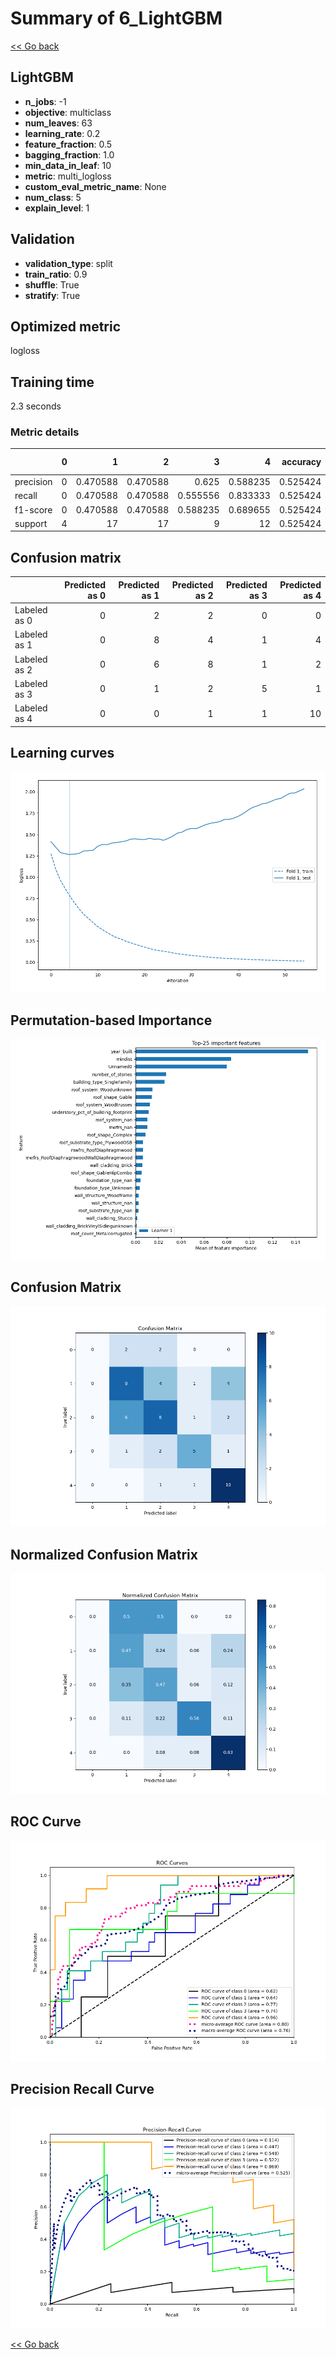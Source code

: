 # Summary of 6_LightGBM

[<< Go back](../README.md)


## LightGBM
- **n_jobs**: -1
- **objective**: multiclass
- **num_leaves**: 63
- **learning_rate**: 0.2
- **feature_fraction**: 0.5
- **bagging_fraction**: 1.0
- **min_data_in_leaf**: 10
- **metric**: multi_logloss
- **custom_eval_metric_name**: None
- **num_class**: 5
- **explain_level**: 1

## Validation
 - **validation_type**: split
 - **train_ratio**: 0.9
 - **shuffle**: True
 - **stratify**: True

## Optimized metric
logloss

## Training time

2.3 seconds

### Metric details
|           |   0 |         1 |         2 |        3 |         4 |   accuracy |   macro avg |   weighted avg |   logloss |
|:----------|----:|----------:|----------:|---------:|----------:|-----------:|------------:|---------------:|----------:|
| precision |   0 |  0.470588 |  0.470588 | 0.625    |  0.588235 |   0.525424 |    0.430882 |       0.486167 |   1.26415 |
| recall    |   0 |  0.470588 |  0.470588 | 0.555556 |  0.833333 |   0.525424 |    0.466013 |       0.525424 |   1.26415 |
| f1-score  |   0 |  0.470588 |  0.470588 | 0.588235 |  0.689655 |   0.525424 |    0.443813 |       0.501186 |   1.26415 |
| support   |   4 | 17        | 17        | 9        | 12        |   0.525424 |   59        |      59        |   1.26415 |


## Confusion matrix
|              |   Predicted as 0 |   Predicted as 1 |   Predicted as 2 |   Predicted as 3 |   Predicted as 4 |
|:-------------|-----------------:|-----------------:|-----------------:|-----------------:|-----------------:|
| Labeled as 0 |                0 |                2 |                2 |                0 |                0 |
| Labeled as 1 |                0 |                8 |                4 |                1 |                4 |
| Labeled as 2 |                0 |                6 |                8 |                1 |                2 |
| Labeled as 3 |                0 |                1 |                2 |                5 |                1 |
| Labeled as 4 |                0 |                0 |                1 |                1 |               10 |

## Learning curves
![Learning curves](learning_curves.png)

## Permutation-based Importance
![Permutation-based Importance](permutation_importance.png)
## Confusion Matrix

![Confusion Matrix](confusion_matrix.png)


## Normalized Confusion Matrix

![Normalized Confusion Matrix](confusion_matrix_normalized.png)


## ROC Curve

![ROC Curve](roc_curve.png)


## Precision Recall Curve

![Precision Recall Curve](precision_recall_curve.png)



[<< Go back](../README.md)
